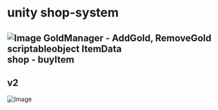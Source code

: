 # unity shop-system
![Image](https://github.com/user-attachments/assets/1a0a9e9f-8b92-411f-bde0-f7157342cf25)
GoldManager - AddGold, RemoveGold
<br>
scriptableobject ItemData
<br>
shop - buyItem
---
## v2
![Image](https://github.com/user-attachments/assets/945fd650-e09d-478b-85e8-1197fadfcf15)
